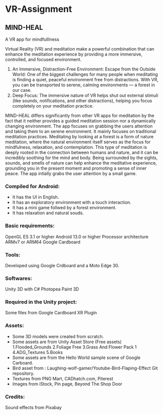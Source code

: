 # VR-Assignment
## MIND-HEAL
A VR app for mindfulllness

Virtual Reality (VR) and meditation make a powerful combination that can enhance the meditation experience by providing a more immersive, controlled, and focused environment.

1. An Immersive, Distraction-Free Environment:
Escape from the Outside World: One of the biggest challenges for many people when meditating is finding a quiet, peaceful environment free from distractions. With VR, you can be transported to serene, calming environments — a forest in our case.
2. Deep Focus:
The immersive nature of VR helps shut out external stimuli (like sounds, notifications, and other distractions), helping you focus completely on your meditation practice.

MIND-HEAL differs significantly from other VR apps for meditation by the fact that it neither provides a guided meditation session nor a dynamically changing environment.
The app focuses on grabbing the users attention and taking them to an serene environment.
It mainly focuses on traditional meditation practices. Meditating by looking at a forest is a form of nature meditation, where the natural environment itself serves as the focus for mindfulness, relaxation, and contemplation. This type of meditation is deeply rooted in the connection between humans and nature, and it can be incredibly soothing for the mind and body. Being surrounded by the sights, sounds, and smells of nature can help enhance the meditative experience, grounding you in the present moment and promoting a sense of inner peace.
The app intially grabs the user attention by a small game.

### Compiled for Android:
* It has the UI in English.
* It has an exploratory environment with a touch interaction.
* It has a mini game follwed by a forest environment.
* It has relaxation and natural souds.

### Basic requirements:
OpenGL ES 3.1 or higher
Android 13.0 or higher
Processor architecture ARMv7 or ARM64
Google Cardboard

### Tools:
Developed using Google Crdboard and a Moto Edge 30.

### Softwares:
Unity 3D with C#
Photopea
Paint 3D

### Required in the Unity project:
Some files from Google Cardboard XR Plugin

### Assets:
* Some 3D models were created from scratch.
* Some assets are from Unity Asset Store (Free assets)
  1.Flooded_Grounds
  2.Foliage Free
  3.Grass And Flower Pack 1
  4.ADG_Textures
  5.Books
* Some assets are from the Hello World sample scene of Google Carboard.
* Bird asset from : Laughing-wolf-gamer/Youtube-Bird-Flaping-Effect Git repository.
* Textures from PNG Mart, CADhatch.com, Piterest
* Images from iStock, Pin page, Beyond The Shop Door

### Credits:
Sound effects from Pixabay
